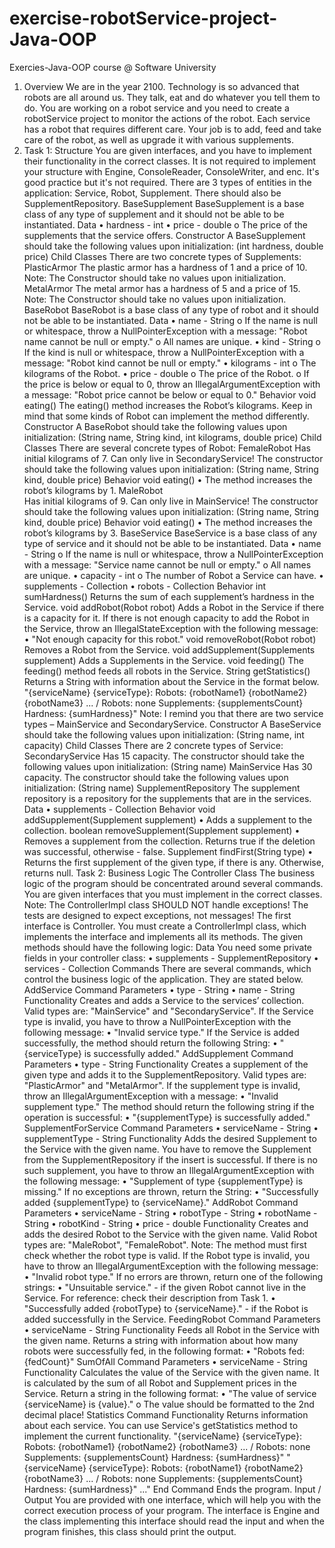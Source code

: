 # exercise-robotService-project-Java-OOP
Exercies-Java-OOP course @ Software University
1.	Overview
We are in the year 2100. Technology is so advanced that robots are all around us. They talk, eat and do whatever you tell them to do. 
You are working on a robot service and you need to create a robotService project to monitor the actions of the robot. Each service has a robot that requires different care. Your job is to add, feed and take care of the robot, as well as upgrade it with various supplements.
2.	Task 1: Structure 
You are given interfaces, and you have to implement their functionality in the correct classes.
It is not required to implement your structure with Engine, ConsoleReader, ConsoleWriter, and enc. It's good practice but it's not required.
There are 3 types of entities in the application: Service, Robot, Supplement. 
There should also be SupplementRepository.
BaseSupplement
BaseSupplement is a base class of any type of supplement and it should not be able to be instantiated.
Data
•	hardness - int 
•	price - double
o	The price of the supplements that the service offers.
Constructor
A BaseSupplement should take the following values upon initialization: 
(int hardness, double price)
Child Classes
There are two concrete types of Supplements:
PlasticArmor
The plastic armor has a hardness of 1 and a price of 10.
Note: The Constructor should take no values upon initialization.
MetalArmor
The metal armor has a hardness of 5 and a price of 15.
Note: The Constructor should take no values upon initialization.
BaseRobot
BaseRobot is a base class of any type of robot and it should not be able to be instantiated.
Data
•	name - String 
o	If the name is null or whitespace, throw a NullPointerException with a message: 
"Robot name cannot be null or empty."
o	All names are unique.
•	kind - String
o	If the kind is null or whitespace, throw a NullPointerException with a message: 
"Robot kind cannot be null or empty."
•	kilograms - int
o	The kilograms of the Robot.
•	price - double
o	The price of the Robot.
o	If the price is below or equal to 0, throw an IllegalArgumentException with a message:
 "Robot price cannot be below or equal to 0."
Behavior
void eating()
The eating() method increases the Robot’s kilograms. Keep in mind that some kinds of Robot can implement the method differently. 
Constructor
A BaseRobot should take the following values upon initialization: 
(String name, String kind, int kilograms, double price)
Child Classes
There are several concrete types of Robot:
FemaleRobot
Has initial kilograms of 7.
Can only live in SecondaryService!
The constructor should take the following values upon initialization:
(String name, String kind, double price)
Behavior
void еating()
•	The method increases the robot’s kilograms by 1.
MaleRobot	
Has initial kilograms of 9.
Can only live in MainService!
The constructor should take the following values upon initialization:
(String name, String kind, double price)
Behavior
void eating()
•	The method increases the robot’s kilograms by 3.
BaseService
BaseService is a base class of any type of service and it should not be able to be instantiated.
Data
•	name - String 
o	If the name is null or whitespace, throw a NullPointerException with a message: 
"Service name cannot be null or empty."
o	All names are unique.
•	capacity -  int
o	The number of Robot а Service can have.
•	supplements - Collection<Supplement>
•	robots - Collection<Robot>
Behavior
int sumHardness()
Returns the sum of each supplement’s hardness in the Service.
void addRobot(Robot robot)
Adds a Robot in the Service if there is a capacity for it.
If there is not enough capacity to add the Robot in the Service, throw an IllegalStateException with the following message:
•	"Not enough capacity for this robot."
void removeRobot(Robot robot)
Removes a Robot from the Service.
void addSupplement(Supplements supplement)
Adds a Supplements in the Service.
void feeding()
The feeding() method feeds all robots in the Service.
String getStatistics()
Returns a String with information about the Service in the format below. 
"{serviceName} {serviceType}:
Robots: {robotName1} {robotName2} {robotName3} ... / Robots: none
Supplements: {supplementsCount} Hardness: {sumHardness}"
Note: I remind you that there are two service types – MainService and SecondaryService.
Constructor
A BaseService should take the following values upon initialization: 
(String name, int capacity)
Child Classes
There are 2 concrete types of Service:
SecondaryService
Has 15 capacity.
The constructor should take the following values upon initialization:
(String name)
MainService
Has 30 capacity.
The constructor should take the following values upon initialization:
(String name)
SupplementRepository
The supplement repository is a repository for the supplements that are in the services.
Data
•	supplements - Collection<Supplement>
Behavior
void addSupplement(Supplement supplement)
•	Adds a supplement to the collection.
boolean removeSupplement(Supplement supplement)
•	Removes a supplement from the collection. Returns true if the deletion was successful, otherwise - false.
Supplement findFirst(String type)
•	Returns the first supplement of the given type, if there is any. Otherwise, returns null.
Task 2: Business Logic 
The Controller Class
The business logic of the program should be concentrated around several commands. You are given interfaces that you must implement in the correct classes.
Note: The ControllerImpl class SHOULD NOT handle exceptions! The tests are designed to expect exceptions, not messages!
The first interface is Controller. You must create a ControllerImpl class, which implements the interface and implements all its methods. The given methods should have the following logic:
Data
You need some private fields in your controller class:
•	supplements - SupplementRepository 
•	services - Collection<Service>
Commands
There are several commands, which control the business logic of the application. They are stated below.
AddService Command
Parameters
•	type - String
•	name - String
Functionality
Creates and adds a Service to the services’ collection. Valid types are: "MainService" and "SecondaryService".
If the Service type is invalid, you have to throw a NullPointerException with the following message:
•	"Invalid service type."
If the Service is added successfully, the method should return the following String:
•	"{serviceType} is successfully added."
AddSupplement Command
Parameters
•	type - String
Functionality
Creates a supplement of the given type and adds it to the SupplementRepository. Valid types are: "PlasticArmor" and "MetalArmor". If the supplement type is invalid, throw an IllegalArgumentException with a message:
•	"Invalid supplement type."
The method should return the following string if the operation is successful:
•	"{supplementType} is successfully added."
SupplementForService Command
Parameters
•	serviceName - String
•	supplementType - String
Functionality
Adds the desired Supplement to the Service with the given name. You have to remove the Supplement from the SupplementRepository if the insert is successful.
If there is no such supplement, you have to throw an IllegalArgumentException with the following message:
•	"Supplement of type {supplementType} is missing."
If no exceptions are thrown, return the String:
•	"Successfully added {supplementType} to {serviceName}."
AddRobot Command
Parameters
•	serviceName - String
•	robotType - String
•	robotName - String
•	robotKind - String
•	price - double
Functionality
Creates and adds the desired Robot to the Service with the given name. Valid Robot types are: "MaleRobot", "FemaleRobot". 
Note: The method must first check whether the robot type is valid.
If the Robot type is invalid, you have to throw an IllegalArgumentException with the following message:
•	"Invalid robot type."
If no errors are thrown, return one of the following strings:
•	"Unsuitable service." - if the given Robot cannot live in the Service. 
For reference: check their description from Task 1.
•	"Successfully added {robotType} to {serviceName}." - if the Robot is added successfully in the Service.
FeedingRobot Command
Parameters
•	serviceName - String
Functionality
Feeds all Robot in the Service with the given name.
Returns a string with information about how many robots were successfully fed, in the following format:
•	"Robots fed: {fedCount}"
SumOfAll Command
Parameters
•	serviceName - String
Functionality
Calculates the value of the Service with the given name. It is calculated by the sum of all Robot and Supplement prices in the Service.
Return a string in the following format:
•	"The value of service {serviceName} is {value}."
o	The value should be formatted to the 2nd decimal place!
Statistics Command
Functionality
Returns information about each service. You can use Service's getStatistics method to implement the current functionality.
"{serviceName} {serviceType}:
Robots: {robotName1} {robotName2} {robotName3} ... / Robots: none
Supplements: {supplementsCount} Hardness: {sumHardness}"
"{serviceName} {serviceType}:
Robots: {robotName1} {robotName2} {robotName3} ... / Robots: none
Supplements: {supplementsCount} Hardness: {sumHardness}"
..."
End Command
Ends the program.
Input / Output
You are provided with one interface, which will help you with the correct execution process of your program. The interface is Engine and the class implementing this interface should read the input and when the program finishes, this class should print the output.


